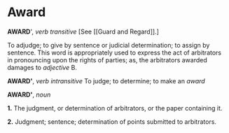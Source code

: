 # Award

**AWARD**', _verb transitive_ \[See [[Guard and Regard]].\]

To adjudge; to give by sentence or judicial determination; to assign by sentence. This word is appropriately used to express the act of arbitrators in pronouncing upon the rights of parties; as, the arbitrators awarded damages to _adjective_ B.

**AWARD'**, _verb intransitive_ To judge; to determine; to make an _award_

**AWARD'**, _noun_

**1.** The judgment, or determination of arbitrators, or the paper containing it.

**2.** Judgment; sentence; determination of points submitted to arbitrators.
